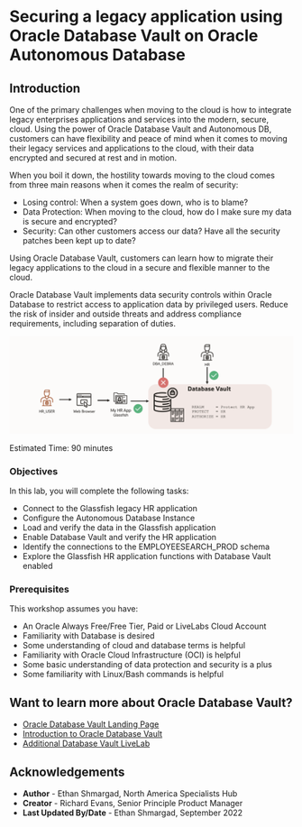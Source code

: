 # Securing a legacy application using Oracle Database Vault on Oracle Autonomous Database

## Introduction

One of the primary challenges when moving to the cloud is how to integrate legacy enterprises applications and services into the modern, secure, cloud. Using the power of Oracle Database Vault and Autonomous DB, customers can have flexibility and peace of mind when it comes to moving their legacy services and applications to the cloud, with their data encrypted and secured at rest and in motion.

When you boil it down, the hostility towards moving to the cloud comes from three main reasons when it comes the realm of security:
- Losing control: When a system goes down, who is to blame?
- Data Protection: When moving to the cloud, how do I make sure my data is secure and encrypted?
- Security: Can other customers access our data? Have all the security patches been kept up to date?

Using Oracle Database Vault, customers can learn how to migrate their legacy applications to the cloud in a secure and flexible manner to the cloud.

Oracle Database Vault implements data security controls within Oracle Database to restrict access to application data by privileged users. Reduce the risk of insider and outside threats and address compliance requirements, including separation of duties.

![Lab Architecture](images/intro-architecture.png)

Estimated Time: 90 minutes

### Objectives

In this lab, you will complete the following tasks:

- Connect to the Glassfish legacy HR application
- Configure the Autonomous Database Instance
- Load and verify the data in the Glassfish application
- Enable Database Vault and verify the HR application
- Identify the connections to the EMPLOYEESEARCH_PROD schema
- Explore the Glassfish HR application functions with Database Vault enabled

### Prerequisites

This workshop assumes you have:
- An Oracle Always Free/Free Tier, Paid or LiveLabs Cloud Account
- Familiarity with Database is desired
- Some understanding of cloud and database terms is helpful
- Familiarity with Oracle Cloud Infrastructure (OCI) is helpful
- Some basic understanding of data protection and security is a plus
- Some familiarity with Linux/Bash commands is helpful

## Want to learn more about Oracle Database Vault?
- [Oracle Database Vault Landing Page](https://www.oracle.com/uk/security/database-security/database-vault/)
- [Introduction to Oracle Database Vault](https://docs.oracle.com/database/121/DVADM/dvintro.htm#DVADM001)
- [Additional Database Vault LiveLab](https://apexapps.oracle.com/pls/apex/r/dbpm/livelabs/view-workshop?wid=682&clear=RR,180&session=100352880546347)

## Acknowledgements

- **Author** - Ethan Shmargad, North America Specialists Hub
- **Creator** - Richard Evans, Senior Principle Product Manager
- **Last Updated By/Date** - Ethan Shmargad, September 2022
